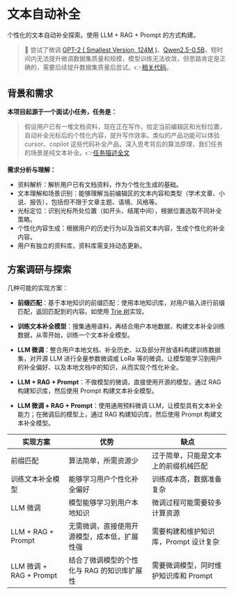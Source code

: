# 文本自动补全

个性化的文本自动补全探索。使用 LLM + RAG + Prompt 的方式构建。

> 🌻 尝试了微调 [GPT-2 ( Smallest Version, 124M )](https://www.modelscope.cn/models/AI-ModelScope/gpt2/)、[Qwen2.5-0.5B](https://www.modelscope.cn/models/Qwen/Qwen2.5-0.5B)，短时间内无法提升微调数据集质量和规模，模型训练无法收敛，但思路肯定是正确的，需要后续提升数据集质量后尝试。👉[相关代码](./trial/)。

## 背景和需求

**本项目起源于一个面试小任务，任务是：**

> 假设用户已有一堆文档资料，现在正在写作，给定当前编辑区和光标位置，自动补全光标后的个性化内容，提升写作效率。类似的产品功能可以体验 cursor、copilot 这些代码补全产品，深入思考背后的算法原理，我们任务的场景是纯文本补全。👉[任务描述全文](./docs/task.md)

**需求分析与理解：**

- 资料解析：解析用户已有文档资料，作为个性化生成的基础。
- 文本理解和场景识别：能够理解当前编辑区的文本内容和类型（学术文章、小说、报告），包括但不限于文章主题、语境、风格等。
- 光标定位：识别光标所处位置（如开头、结尾中间），根据位置选取不同补全策略。
- 个性化内容生成：根据用户的历史行为以及当前文本内容，生成个性化的补全内容。
- 用户有独立的资料库，资料库需支持动态更新。

## 方案调研与探索

几种可能的实现方案：

- **前缀匹配**：基于本地知识的前缀匹配：使用本地知识库，对用户输入进行前缀匹配，返回匹配到的内容。如使用 [Trie 树](https://oi-wiki.org/string/trie/)实现。

- **训练文本补全模型**：搜集通用语料，再结合用户本地数据，构建文本补全训练数据，从零开始，训练一个文本补全模型。

- **LLM 微调**：整合用户本地文档、补全历史、以及部分开放语料构建训练数据集，对开源 LLM 进行全量参数微调或 LoRa 等的微调，让模型能学习到用户的补全偏好、以及本地文档中的知识，从而实现个性化补全。

- **LLM + RAG + Prompt**：不做模型的微调，直接使用开源的模型，通过 RAG 构建知识库，然后使用 Prompt 构建文本补全模型。

- **LLM 微调 + RAG + Prompt**：使用通用预料微调 LLM，让模型具有文本补全能力；在微调后的模型上，通过 RAG 构建知识库，然后使用 Prompt 构建文本补全模型。

| 实现方案                | 优势                                         | 缺点                                  |
| ----------------------- | -------------------------------------------- | ------------------------------------- |
| 前缀匹配                | 算法简单，所需资源少                         | 过于简单，只能是文本上的前缀机械匹配  |
| 训练文本补全模型        | 能够学习用户个性化补全偏好                   | 训练成本高，数据准备复杂              |
| LLM 微调                | 模型能够学习到用户本地知识                   | 微调过程可能需要较多计算资源          |
| LLM + RAG + Prompt      | 无需微调，直接使用开源模型，成本低，扩展性强 | 需要构建和维护知识库，Prompt 设计复杂 |
| LLM 微调 + RAG + Prompt | 结合了微调模型的个性化与 RAG 的知识库扩展性  | 需要微调模型，同时维护知识库和 Prompt |

